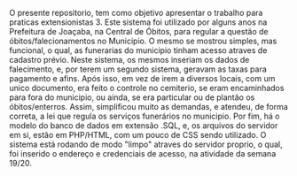 O presente repositorio, tem como objetivo apresentar o trabalho para praticas extensionistas 3.
Este sistema foi utilizado por alguns anos na Prefeitura de Joaçaba, na Central de Óbitos, para regular a questão de óbitos/falecionamentos no Municipio.
O mesmo se mostrou simples, mas funcional, o qual, as funerarias do municipio tinham acesso atraves de cadastro prévio.
Neste sistema, os mesmos inseriam os dados de falecimento, e, por terem um segundo sistema, geravam as taxas para pagamento e afins.
Após isso, em vez de irem a diversos locais, com um unico documento, era feito o controle no cemiterio, se eram encaminhados para fora do municipio, ou ainda, se era particular ou de plantão os óbitos/enterros.
Assim, simplificou muito as demandas, e atendeu, de forma correta, a lei que regula os serviços funerários no municipio.
Por fim, há o modelo do banco de dados em extensão .SQL, e, os arquivos do servidor em si, estão em PHP/HTML, com um pouco de CSS sendo utilizado.
O sistema está rodando de modo "limpo" atraves do servidor proprio, o qual, foi inserido o endereço e credenciais de acesso, na atividade da semana 19/20.
